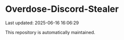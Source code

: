 # Overdose-Discord-Stealer

Last updated: 2025-06-16 16:06:29

This repository is automatically maintained.
